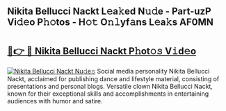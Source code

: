 ## Nikita Bellucci Nackt L𝚎a𝚔ed N𝚞𝚍e - Part-uzP Vi𝚍𝚎o P𝚑𝚘tos - H𝚘𝚝 O𝚗𝚕yf𝚊ns L𝚎a𝚔s AF0MN

# <h2><a href="http://kf7h9up.oniu.top/?m=Nikita+Bellucci+Nackt">🔗👉 🔴 Nikita Bellucci Nackt P𝚑ot𝚘𝚜 V𝚒d𝚎o</a></h2>

[![Nikita Bellucci Nackt Nu𝚍e𝚜](https://i.imgur.com/0qMVB7G.gif)](http://kf7h9up.oniu.top/?m=Nikita+Bellucci+Nackt)
Social media personality Nikita Bellucci Nackt, acclaimed for publishing dance and lifestyle material, consisting of presentations and personal blogs. Versatile clown Nikita Bellucci Nackt, known for their exceptional skills and accomplishments in entertaining audiences with humor and satire.  
